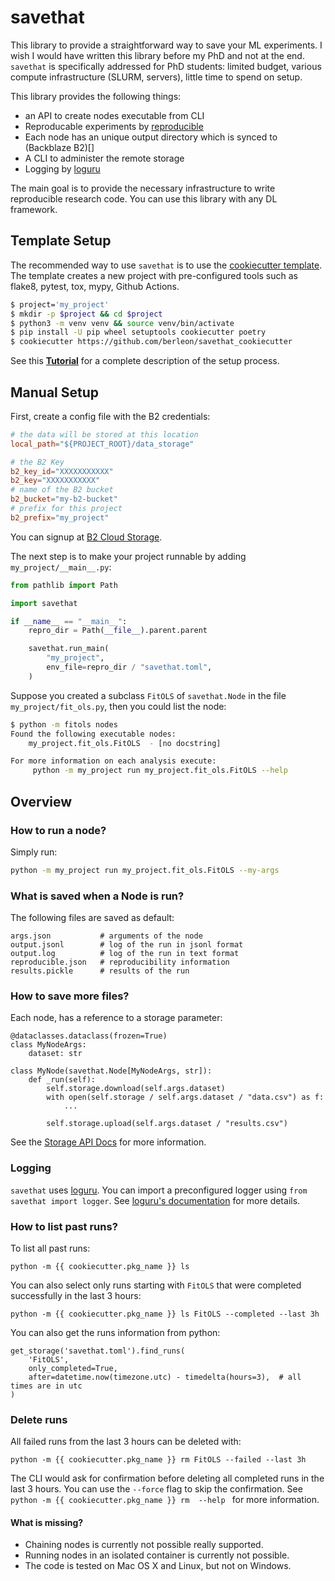 # savethat

This library to provide a straightforward way to save your ML experiments.
I wish I would have written this library before my PhD and not at the end.
`savethat` is specifically addressed for PhD students: limited budget, various compute
infrastructure (SLURM, servers), little time to spend on setup.

This library provides the following things:

* an API to create nodes executable from CLI
* Reproducable experiments by [reproducible]()
* Each node has an unique output directory which is synced to (Backblaze B2)[]
* A CLI to administer the remote storage
* Logging by [loguru]()

The main goal is to provide the necessary infrastructure to write reproducible
research code. You can use this library with any DL framework.

## Template Setup

The recommended way to use `savethat` is to use the [cookiecutter template](https://github.com/berleon/savethat_cookiecutter). The template creates a new project with pre-configured tools such as flake8, pytest, tox, mypy, Github Actions.

```bash
$ project='my_project'
$ mkdir -p $project && cd $project
$ python3 -m venv venv && source venv/bin/activate
$ pip install -U pip wheel setuptools cookiecutter poetry
$ cookiecutter https://github.com/berleon/savethat_cookiecutter
```

See this **[Tutorial]** for a complete description of the setup process.

## Manual Setup

First, create a config file with the B2 credentials:
```toml
# the data will be stored at this location
local_path="${PROJECT_ROOT}/data_storage"

# the B2 Key
b2_key_id="XXXXXXXXXXX"
b2_key="XXXXXXXXXXX"
# name of the B2 bucket
b2_bucket="my-b2-bucket"
# prefix for this project
b2_prefix="my_project"
```
You can signup at [B2 Cloud Storage](https://www.backblaze.com/b2/docs/quick_account.html).

The next step is to make your project runnable by adding `my_project/__main__.py`:

```python
from pathlib import Path

import savethat

if __name__ == "__main__":
    repro_dir = Path(__file__).parent.parent

    savethat.run_main(
        "my_project",
        env_file=repro_dir / "savethat.toml",
    )

```
Suppose you created a subclass `FitOLS` of `savethat.Node` in the file `my_project/fit_ols.py`,
then you could list the node:
```bash
$ python -m fitols nodes
Found the following executable nodes:
    my_project.fit_ols.FitOLS  - [no docstring]

For more information on each analysis execute:
     python -m my_project run my_project.fit_ols.FitOLS --help
```

## Overview

### How to run a node?

Simply run:
```bash
python -m my_project run my_project.fit_ols.FitOLS --my-args
```

### What is saved when a Node is run?

The following files are saved as default:
```
args.json           # arguments of the node
output.jsonl        # log of the run in jsonl format
output.log          # log of the run in text format
reproducible.json   # reproducibility information
results.pickle      # results of the run
```

### How to save more files?

Each node, has a reference to a storage parameter:
```
@dataclasses.dataclass(frozen=True)
class MyNodeArgs:
    dataset: str

class MyNode(savethat.Node[MyNodeArgs, str]):
    def _run(self):
        self.storage.download(self.args.dataset)
        with open(self.storage / self.args.dataset / "data.csv") as f:
            ...

        self.storage.upload(self.args.dataset / "results.csv")
```

See the [Storage API Docs] for more information.

### Logging

`savethat` uses [loguru](https://github.com/Delgan/loguru). You can import
a preconfigured logger using `from savethat import logger`. See
[loguru's documentation](https://loguru.readthedocs.io/en/stable/index.html)
for more details.

### How to list past runs?

To list all past runs:
```
python -m {{ cookiecutter.pkg_name }} ls
```

You can also select only runs starting with `FitOLS` that were completed
successfully in the last 3 hours:
```
python -m {{ cookiecutter.pkg_name }} ls FitOLS --completed --last 3h
```

You can also get the runs information from python:

```
get_storage('savethat.toml').find_runs(
    'FitOLS',
    only_completed=True,
    after=datetime.now(timezone.utc) - timedelta(hours=3),  # all times are in utc
)
```

### Delete runs

All failed runs from the last 3 hours can be deleted with:

```
python -m {{ cookiecutter.pkg_name }} rm FitOLS --failed --last 3h
```
The CLI would ask for confirmation before deleting all completed runs in the last 3 hours.
You can use the `--force` flag to skip the confirmation.
See `python -m {{ cookiecutter.pkg_name }} rm  --help ` for more information.


#### What is missing?

* Chaining nodes is currently not possible really supported.
* Running nodes in an isolated container is currently not possible.
* The code is tested on Mac OS X and Linux, but not on Windows.



[Tutorial]: https://github.com/berleon/savethat_cookiecutter/blob/master/docs/tutorial.md
[Storage API Docs]: https://berleon.github.io/savethat/savethat/io.html
